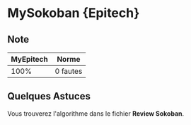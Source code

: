 # MySokoban {Epitech}

## Note

| MyEpitech | Norme |
|--|--|
| 100% | 0 fautes | 20

## Quelques Astuces

Vous trouverez l'algorithme dans le fichier **Review Sokoban**.
